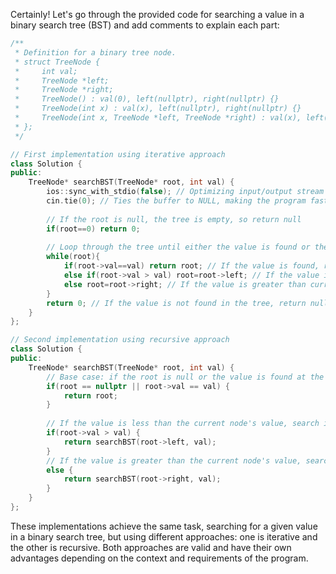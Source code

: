 Certainly! Let's go through the provided code for searching a value in a binary search tree (BST) and add comments to explain each part:

```cpp
/**
 * Definition for a binary tree node.
 * struct TreeNode {
 *     int val;
 *     TreeNode *left;
 *     TreeNode *right;
 *     TreeNode() : val(0), left(nullptr), right(nullptr) {}
 *     TreeNode(int x) : val(x), left(nullptr), right(nullptr) {}
 *     TreeNode(int x, TreeNode *left, TreeNode *right) : val(x), left(left), right(right) {}
 * };
 */

// First implementation using iterative approach
class Solution {
public:
    TreeNode* searchBST(TreeNode* root, int val) {
        ios::sync_with_stdio(false); // Optimizing input/output stream
        cin.tie(0); // Ties the buffer to NULL, making the program faster
        
        // If the root is null, the tree is empty, so return null
        if(root==0) return 0;
        
        // Loop through the tree until either the value is found or the entire tree is traversed
        while(root){
            if(root->val==val) return root; // If the value is found, return the node
            else if(root->val > val) root=root->left; // If the value is less than current node's value, move to the left subtree
            else root=root->right; // If the value is greater than current node's value, move to the right subtree
        }
        return 0; // If the value is not found in the tree, return null
    }
};

// Second implementation using recursive approach
class Solution {
public:
    TreeNode* searchBST(TreeNode* root, int val) {
        // Base case: if the root is null or the value is found at the root, return the root
        if(root == nullptr || root->val == val) {
            return root;
        }
        
        // If the value is less than the current node's value, search in the left subtree
        if(root->val > val) {
            return searchBST(root->left, val);
        }
        // If the value is greater than the current node's value, search in the right subtree
        else {
            return searchBST(root->right, val);
        }
    }
};
```

These implementations achieve the same task, searching for a given value in a binary search tree, but using different approaches: one is iterative and the other is recursive. Both approaches are valid and have their own advantages depending on the context and requirements of the program.